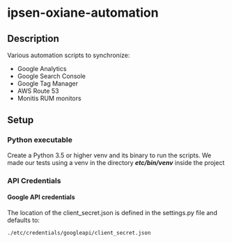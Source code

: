 # ipsen-oxiane-automation

## Description

Various automation scripts to synchronize:

- Google Analytics
- Google Search Console
- Google Tag Manager
- AWS Route 53
- Monitis RUM monitors

## Setup

### Python executable

Create a Python 3.5 or higher venv and its binary to run the scripts. We made our tests using
a venv in the directory **_etc/bin/venv_** inside the project

### API Credentials

#### Google API credentials

The location of the client_secret.json is defined in the settings.py file and defaults to:

```
./etc/credentials/googleapi/client_secret.json
```